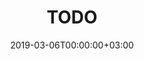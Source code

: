 ---
title: "TODO"
date: 2019-03-06T00:00:00+03:00
draft: true
tags: [machine learning, categorization]
---